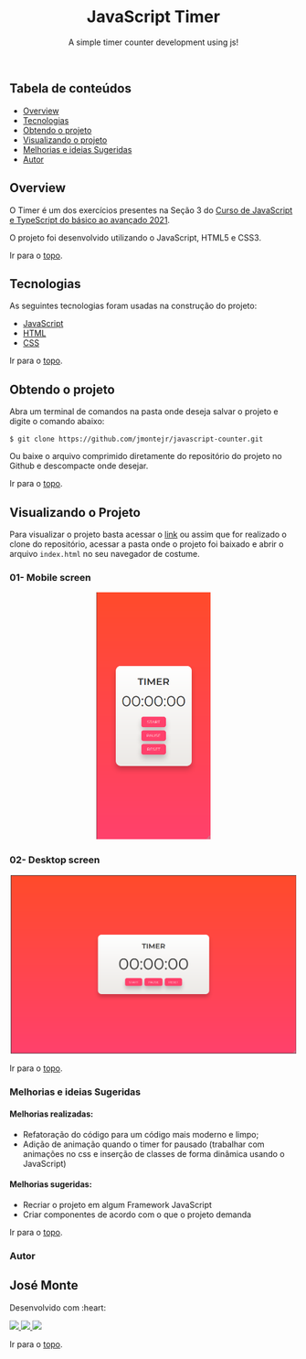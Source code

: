<h1 align="center" id="title">JavaScript Timer</h1>

<p align="center">A simple timer counter development using js!</p>

<br>

## Tabela de conteúdos
<!--ts-->
   * [Overview](#overview)
   * [Tecnologias](#tecnologias)
   * [Obtendo o projeto](#obtendo-o-projeto)
   * [Visualizando o projeto](#visualizando-o-projeto)
   * [Melhorias e ideias Sugeridas](#melhorias-e-ideias-sugeridas)
   * [Autor](#autor)   
<!--te-->

## Overview

O Timer é um dos exercícios presentes na Seção 3 do [Curso de JavaScript e TypeScript do básico ao avançado 2021](https://www.udemy.com/course/curso-de-javascript-moderno-do-basico-ao-avancado/).  

O projeto foi desenvolvido utilizando o JavaScript, HTML5 e CSS3.

Ir para o [topo](#title).

## Tecnologias
As seguintes tecnologias foram usadas na construção do projeto:

- [JavaScript](https://developer.mozilla.org/pt-BR/docs/Web/JavaScript)
- [HTML](https://developer.mozilla.org/pt-BR/docs/Web/HTML)
- [CSS](https://developer.mozilla.org/pt-BR/docs/Web/CSS)

Ir para o [topo](#title).

## Obtendo o projeto

Abra um terminal de comandos na pasta onde deseja salvar o projeto e digite o comando abaixo:

```git
$ git clone https://github.com/jmontejr/javascript-counter.git
```

Ou baixe o arquivo comprimido diretamente do repositório do projeto no Github e descompacte onde desejar.


Ir para o [topo](#title).

## Visualizando o Projeto

Para visualizar o projeto basta acessar o [link](https://jmontejr.github.io/javascript-timer) ou assim que for realizado o clone do repositório, acessar a pasta onde o projeto foi baixado e abrir o arquivo `index.html` no seu navegador de costume.

### 01- Mobile screen
<p align="center">
    <img src="assets/images/mobile.png" alt="menu" width="200px">
</p>

### 02- Desktop screen
<p align="center">
    <img src="assets/images/desktop.png" alt="screen" width="500px">
</p>

Ir para o [topo](#title).


### Melhorias e ideias Sugeridas

#### Melhorias realizadas:
- Refatoração do código para um código mais moderno e limpo;
- Adição de animação quando o timer for pausado (trabalhar com animações no css e inserção de classes de forma dinâmica usando o JavaScript)

#### Melhorias sugeridas:
- Recriar o projeto em algum Framework JavaScript
- Criar componentes de acordo com o que o projeto demanda


Ir para o [topo](#title).
### Autor

<h2>José Monte</h2>
<p>Desenvolvido com :heart:</p>
<div>
    <a href="https://jmontejr.github.io">
        <img src="https://img.shields.io/static/v1?label=website&message=jmontejr.github.io&color=ff416c&style=for-the-badge&logo=google-chrome"/>
    </a>
    <space></space>
    <a href="https://www.linkedin.com/in/jmontejr">
        <img src="https://img.shields.io/static/v1?label=linkedin&message=jmontejr&color=ff416c&style=for-the-badge&logo=linkedin"/>
    </a>
    <space></space>
    <a href="https://codepen.io/jmontejr">
        <img src="https://img.shields.io/static/v1?label=codepen&message=jmontejr&color=ff416c&style=for-the-badge&logo=codepen"/>
    </a>
</div>

Ir para o [topo](#title).
